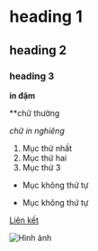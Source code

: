 # heading 1
## heading 2
### heading 3
**in đậm** 

**chữ thường

*chữ in nghiêng*
1. Mục thứ nhất
2. Mục thứ hai
3. Mục thứ 3
- Mục không thứ tự
* Mục không thứ tự

[Liên kết](https://example.com)

![Hình ảnh](https://encrypted-tbn0.gstatic.com/images?q=tbn:ANd9GcTU4QV01nJAj49C4z4NY0wy5zUcu23wsvRm5A&s)
